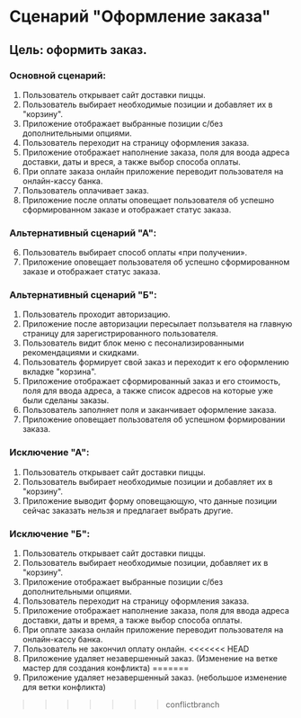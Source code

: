 # Сценарий "Оформление заказа"
## Цель: оформить заказ.
### Основной сценарий:
1. Пользователь открывает сайт доставки пиццы.
2. Пользователь выбирает необходимые позиции и добавляет их в "корзину".
3. Приложение отображает выбранные позиции с/без дополнительными опциями.
4. Пользователь переходит на страницу оформления заказа.
5. Приложение отображает наполнение заказа, поля для воода адреса доставки, даты и вреся, а также выбор способа оплаты.
6. При оплате заказа онлайн приложение переводит пользователя на онлайн-кассу банка.
7. Пользователь оплачивает заказ.
8. Приложение после оплаты оповещает пользователя об успешно сформированном заказе и отображает статус заказа.
### Альтернативный сценарий "А":
6. Пользователь выбирает способ оплаты «при получении».
7. Приложение оповещает пользователя об успешно сформированном заказе и отображает статус заказа.
### Альтернативный сценарий "Б":
1. Пользователь проходит авторизацию.
2. Приложение после авторизации пересылает ползьвателя на главную страницу для зарегистрированного пользователя.
3. Пользователь видит блок меню с песонализированными рекомендациями и скидками.
4. Пользователь формирует свой заказ и переходит к его оформлению вкладке "корзина".
5. Приложение отображает сформированный заказ и его стоимость, поля для ввода адреса, а также список адресов на которые уже были сделаны заказы.
6. Пользователь заполняет поля и заканчивает оформление заказа.
7. Приложение оповещает пользователя об успешном формировании заказа.
### Исключение "А":
1. Пользователь открывает сайт доставки пиццы.
2. Пользователь выбирает необходимые позиции и добавляет их в "корзину".
3. Приложение выводит форму оповещающую, что данные позиции сейчас заказать нельзя и предлагает выбрать другие. 
### Исключение "Б":
1. Пользователь открывает сайт доставки пиццы.
2. Пользователь выбирает необходимые позиции, добавляет их в "корзину".
3. Приложение отображает выбранные позиции с/без дополнительными опциями.
4. Пользователь переходит на страницу оформления заказа.
5. Приложение отображает наполнение заказа, поля для ввода адреса  доставки, даты и время, а также выбор способа оплаты.
6. При оплате заказа онлайн приложение переводит пользователя на онлайн-кассу банка.
7. Пользователь не закончил оплату онлайн.
<<<<<<< HEAD
8. Приложение удаляет незавершенный заказ. (Изменение на ветке мастер для создания конфликта)
=======
8. Приложение удаляет незавершенный заказ. (небольшое изменение для ветки конфликта)
>>>>>>> conflictbranch
